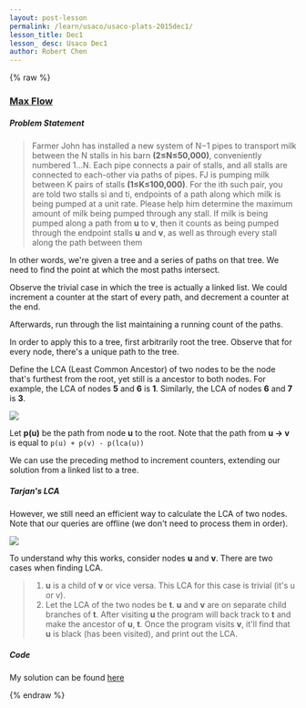 ```yaml
---
layout: post-lesson
permalink: /learn/usaco/usaco-plats-2015dec1/
lesson_title: Dec1
lesson_ desc: Usaco Dec1
author: Robert Chen
---
```


{% raw %}

### [Max Flow](http://usaco.org/index.php?page=viewproblem2&cpid=576)

##### Problem Statement
> Farmer John has installed a new system of N−1 pipes to transport milk between the N stalls in his barn **(2≤N≤50,000)**, conveniently numbered 1…N. Each pipe connects a pair of stalls, and all stalls are connected to each-other via paths of pipes.
> FJ is pumping milk between K pairs of stalls **(1≤K≤100,000)**. For the ith such pair, you are told two stalls si and ti, endpoints of a path along which milk is being pumped at a unit rate. Please help him determine the maximum amount of milk being pumped through any stall. If milk is being pumped along a path from **u** to **v**, then it counts as being pumped through the endpoint stalls **u** and **v**, as well as through every stall along the path between them

In other words, we're given a tree and a series of paths on that tree. We need to find the point at which the most paths intersect. 

Observe the trivial case in which the tree is actually a linked list. We could increment a counter at the start of every path, and decrement a counter at the end. 

Afterwards, run through the list maintaining a running count of the paths. 

In order to apply this to a tree, first arbitrarily root the tree. Observe that for every node, there's a unique path to the tree. 

Define the LCA (Least Common Ancestor) of two nodes to be the node that's furthest from the root, yet still is a ancestor to both nodes. For example, the LCA of nodes **5** and **6** is **1**. Similarly, the LCA of nodes **6** and **7** is **3**. 

![](https://www.geeksforgeeks.org/wp-content/uploads/lca.png)

Let **p(u)** be the path from node **u** to the root. Note that the path from **u -> v** is equal to `p(u) + p(v) - p(lca(u))`

We can use the preceding method to increment counters, extending our solution from a linked list to a tree. 

##### Tarjan's LCA
However, we still need an efficient way to calculate the LCA of two nodes. Note that our queries are offline (we don't need to process them in order). 

![](https://www.geeksforgeeks.org/wp-content/uploads/tre22.png)


To understand why this works, consider nodes **u** and **v**. There are two cases when finding LCA. 
> 1. **u** is a child of **v** or vice versa. This LCA for this case is trivial (it's u or v). 
> 2. Let the LCA of the two nodes be **t**. **u** and **v** are on separate child branches of **t**. After visiting **u** the program will back track to **t** and make the ancestor of **u**, **t**. Once the program visits **v**, it'll find that **u** is black (has been visited), and print out the LCA.  

##### Code

My solution can be found [here](https://github.com/chen-robert/writeups/blob/master/usaco/2015/code/maxflow.java)

{% endraw %}